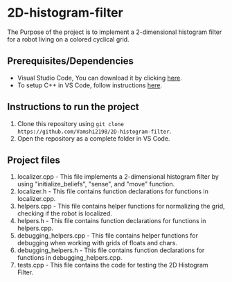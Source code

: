 # 2D-histogram-filter
The Purpose of the project is to implement a 2-dimensional histogram filter for a robot living on a colored cyclical grid.

## Prerequisites/Dependencies
* Visual Studio Code, You can download it by clicking [here](https://code.visualstudio.com/download).
* To setup C++ in VS Code, follow instructions [here](https://code.visualstudio.com/docs/languages/cpp).

## Instructions to run the project
1. Clone this repository using `git clone https://github.com/Vamshi2198/2D-histogram-filter`.
2. Open the repository as a complete folder in VS Code.


## Project files
1. localizer.cpp - This file implements a 2-dimensional histogram filter by using "initialize_beliefs", "sense", and "move" function.
2. localizer.h - This file contains function declarations for functions in localizer.cpp.
3. helpers.cpp - This file contains helper functions for normalizing the grid, checking if the robot is localized.
4. helpers.h - This file contains function declarations for functions in helpers.cpp.
5. debugging_helpers.cpp - This file contains helper functions for debugging when working with grids of floats and chars.
6. debugging_helpers.h - This file contains function declarations for functions in debugging_helpers.cpp.
7. tests.cpp - This file contains the code for testing the 2D Histogram Filter.

